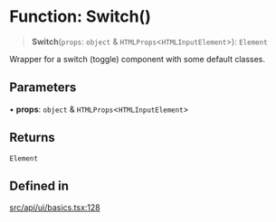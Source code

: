 # Function: Switch()

> **Switch**(`props`: `object` & `HTMLProps`\<`HTMLInputElement`\>): `Element`

Wrapper for a switch (toggle) component with some default classes.

## Parameters

• **props**: `object` & `HTMLProps`\<`HTMLInputElement`\>

## Returns

`Element`

## Defined in

[src/api/ui/basics.tsx:128](https://github.com/GamerGirlandCo/datacore/blob/7f32893e5430e552f1b1164e828ac7a411d6e24f/src/api/ui/basics.tsx#L128)
